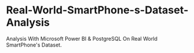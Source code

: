 # Real-World-SmartPhone-s-Dataset-Analysis
Analysis With Microsoft Power BI &amp; PostgreSQL On Real World SmartPhone's Dataset.
